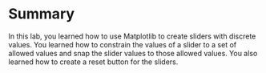 # Summary

In this lab, you learned how to use Matplotlib to create sliders with discrete values. You learned how to constrain the values of a slider to a set of allowed values and snap the slider values to those allowed values. You also learned how to create a reset button for the sliders.
